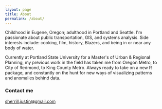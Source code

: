 ```yaml
---
layout: page
title: About
permalink: /about/
---
```


Childhood in Eugene, Oregon; adulthood in Portland and Seattle. I'm passionate about public transportation, GIS, and systems analysis. Side interests include: cooking, film, history, Blazers, and being in or near any body of water. 

Currently at Portland State University for a Master's of Urban & Regional Planning, my previous work in the field has taken me from Oregon Metro, to City of Redmond, to King County Metro. Always ready to take on a new R package, and constantly on the hunt for new ways of visualizing patterns and anomalies behind data. 

### Contact me

[sherrill.justin@gmail.com](mailto:sherrill.justin@gmail.com)

